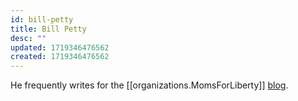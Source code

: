 ```yaml
---
id: bill-petty
title: Bill Petty
desc: ""
updated: 1719346476562
created: 1719346476562
---
```


He frequently writes for the [[organizations.MomsForLiberty]] [blog](https://momsforlibertywc.org/blog/).
